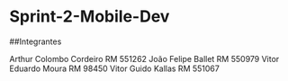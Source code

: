 # Sprint-2-Mobile-Dev

##Integrantes

Arthur Colombo Cordeiro RM 551262
João Felipe Ballet RM 550979
Vitor Eduardo Moura RM 98450
Vitor Guido Kallas RM 551067
